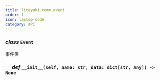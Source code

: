 ```yaml
---
title: liteyuki.comm.event
order: 1
icon: laptop-code
category: API
---
```


### ***class*** `Event`

事件类

### &emsp; ***def*** `__init__(self, name: str, data: dict[str, Any]) -> None`

&emsp;

